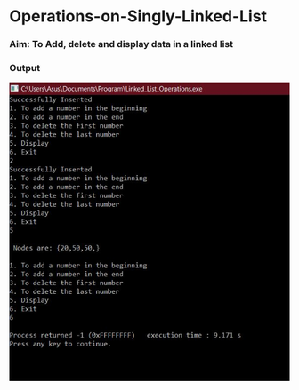 # Operations-on-Singly-Linked-List
### Aim: To Add, delete and display data in a linked list
### Output
![Output](https://github.com/HrithikKarjule/Output-Images/blob/master/Linked%20List2.JPG)
